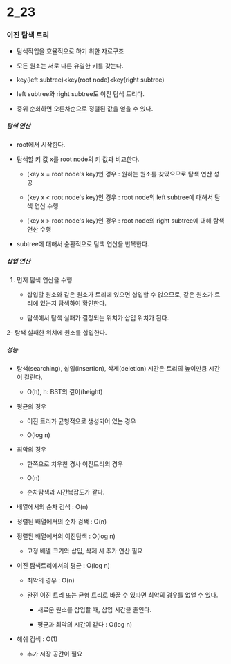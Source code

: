# 2_23

### 이진 탐색 트리

- 탐색작업을 효율적으로 하기 위한 자료구조

- 모든 원소는 서로 다른 유일한 키를 갖는다.

- key(left subtree)<key(root node)<key(right subtree)

- left subtree와 right subtree도 이진 탐색 트리다.

- 중위 순회하면 오른차순으로 정렬된 값을 얻을 수 있다.

##### 탐색 연산

- root에서 시작한다.

- 탐색할 키 값 x를 root node의 키 값과 비교한다.
  
  - (key x = root node's key)인 경우 : 원하는 원소를 찾았으므로 탐색 연산 성공
  
  - (key x < root node's key)인 경우 : root node의 left subtree에 대해서 탐색 연산 수행
  
  - (key x > root node's key)인 경우 : root node의 right subtree에 대해 탐색 연산 수행

- subtree에 대해서 순환적으로 탐색 연산을 반복한다. 



##### 삽입 연산

1. 먼저 탐색 연산을 수행
   
   - 삽입할 원소와 같은 원소가 트리에 있으면 삽입할 수 없으므로, 같은 원소가 트리에 있는지 탐색하여 확인한다.
   
   - 탐색에서 탐색 실패가 결정되는 위치가 삽입 위치가 된다.

2- 탐색 실패한 위치에 원소를 삽입한다.

##### 성능

- 탐색(searching), 삽입(insertion), 삭제(deletion) 시간은 트리의 높이만큼 시간이 걸린다.
  
  - O(h), h: BST의 깊이(height)

- 평균의 경우
  
  - 이진 트리가 균형적으로 생성되어 있는 경우
  
  - O(log n)

- 최악의 경우
  
  - 한쪽으로 치우친 경사 이진트리의 경우
  
  - O(n)
  
  - 순차탐색과 시간복잡도가 같다.

- 배열에서의 순차 검색 : O(n)

- 정렬된 배열에서의 순차 검색 : O(n)

- 정렬된 배열에서의 이진탐색 : O(log n)
  
  - 고정 배열 크기와 삽입, 삭제 시 추가 연산 필요

- 이진 탐색트리에서의 평균 : O(log n)
  
  - 최악의 경우 : O(n)
  
  - 완전 이진 트리 또는 균형 트리로 바꿀 수 있따면 최악의 경우를 없앨 수 있다.
    
    - 새로운 원소를 삽입할 때, 삽입 시간을 줄인다.
    
    - 평균과 최악의 시간이 같다 : O(log n)

- 해쉬 검색 : O(1)
  
  - 추가 저장 공간이 필요
































